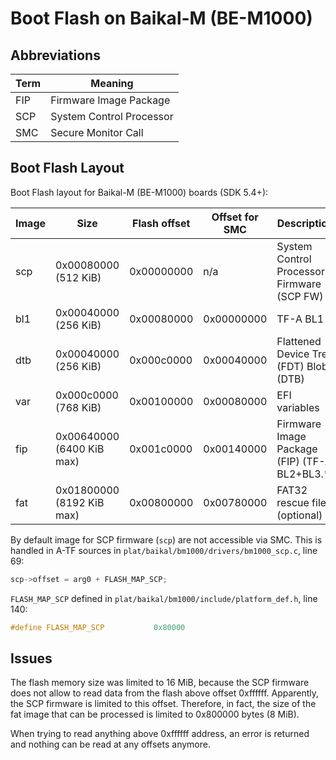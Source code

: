 
# Boot Flash on Baikal-M (BE-M1000)

## Abbreviations

| Term | Meaning                  |
| ---- | ------------------------ |
| FIP  | Firmware Image Package   |
| SCP  | System Control Processor |
| SMC  | Secure Monitor Call      |

## Boot Flash Layout

Boot Flash layout for Baikal-M (BE-M1000) boards (SDK 5.4+):

| Image | Size                      | Flash offset | Offset for SMC | Description                                   |
| ----- | ------------------------- | ------------ | -------------- | --------------------------------------------- |
| scp   | 0x00080000 (512 KiB)      | 0x00000000   | n/a            | System Control Processor Firmware (SCP FW)    |
| bl1   | 0x00040000 (256 KiB)      | 0x00080000   | 0x00000000     | TF-A BL1                                      |
| dtb   | 0x00040000 (256 KiB)      | 0x000c0000   | 0x00040000     | Flattened Device Tree (FDT) Blob (DTB)        |
| var   | 0x000c0000 (768 KiB)      | 0x00100000   | 0x00080000     | EFI variables                                 |
| fip   | 0x00640000 (6400 KiB max) | 0x001c0000   | 0x00140000     | Firmware Image Package (FIP) (TF-A BL2+BL3.*) |
| fat   | 0x01800000 (8192 KiB max) | 0x00800000   | 0x00780000     | FAT32 rescue files (optional)                 |

By default image for SCP firmware (`scp`) are not accessible via SMC.
This is handled in A-TF sources in `plat/baikal/bm1000/drivers/bm1000_scp.c`, line 69:

```c
scp->offset = arg0 + FLASH_MAP_SCP;
```

`FLASH_MAP_SCP` defined in `plat/baikal/bm1000/include/platform_def.h`, line 140:

```c
#define FLASH_MAP_SCP			0x80000
```

## Issues

The flash memory size was limited to 16 MiB, because the SCP firmware does not allow to read data from the flash above offset 0xffffff. Apparently, the SCP firmware is limited to this offset. Therefore, in fact, the size of the fat image that can be processed is limited to 0x800000 bytes (8 MiB).

When trying to read anything above 0xffffff address, an error is returned and nothing can be read at any offsets anymore.
